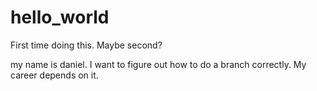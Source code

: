 # hello_world
First time doing this. Maybe second?

my name is daniel. I want to figure out how to do a branch correctly. My career depends on it. 
